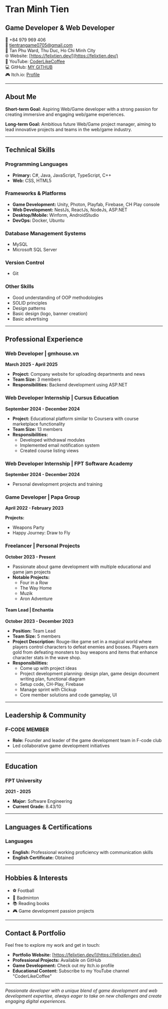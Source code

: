 # Tran Minh Tien
## Game Developer & Web Developer

📱 +84 979 969 406  
📧 tientrangame0705@gmail.com  
📍 Tan Phu Ward, Thu Duc, Ho Chi Minh City  
🌐 Website: [https://felixtien.dev/](https://felixtien.dev/)  
🎥 YouTube: [CoderLikeCoffee](https://youtube.com/@CoderLikeCoffee)  
💻 GitHub: [MY GITHUB](https://github.com/tientran)  
🎮 Itch.io: [Profile](https://itch.io/profile)

---

## About Me

**Short-term Goal:** Aspiring Web/Game developer with a strong passion for creating immersive and engaging web/game experiences.

**Long-term Goal:** Ambitious future Web/Game project manager, aiming to lead innovative projects and teams in the web/game industry.

---

## Technical Skills

### Programming Languages
- **Primary:** C#, Java, JavaScript, TypeScript, C++
- **Web:** CSS, HTML5

### Frameworks & Platforms
- **Game Development:** Unity, Photon, Playfab, Firebase, CH Play console
- **Web Development:** NestJs, ReactJs, NodeJs, ASP.NET
- **Desktop/Mobile:** Winform, AndroidStudio
- **DevOps:** Docker, Ubuntu

### Database Management Systems
- MySQL
- Microsoft SQL Server

### Version Control
- Git

### Other Skills
- Good understanding of OOP methodologies
- SOLID principles
- Design patterns
- Basic design (logo, banner creation)
- Basic advertising

---

## Professional Experience

### Web Developer | gmhouse.vn
**March 2025 - April 2025**
- **Project:** Company website for uploading departments and news
- **Team Size:** 3 members
- **Responsibilities:** Backend development using ASP.NET

### Web Developer Internship | Cursus Education
**September 2024 - December 2024**
- **Project:** Educational platform similar to Coursera with course marketplace functionality
- **Team Size:** 13 members
- **Responsibilities:** 
  - Developed withdrawal modules
  - Implemented email notification system
  - Created course listing views

### Web Developer Internship | FPT Software Academy
**September 2024 - December 2024**
- Personal development projects and training

### Game Developer | Papa Group
**April 2022 - February 2023**

**Projects:**
- Weapons Party
- Happy Journey: Draw to Fly

### Freelancer | Personal Projects
**October 2023 - Present**
- Passionate about game development with multiple educational and game jam projects
- **Notable Projects:**
  - Four in a Row
  - The Way Home
  - Muzik
  - Aron Adventure

#### Team Lead | Enchantia
**October 2023 - December 2023**
- **Position:** Team Lead
- **Team Size:** 5 members
- **Project Description:** Rouge-like game set in a magical world where players control characters to defeat enemies and bosses. Players earn gold from defeating monsters to buy weapons and items that enhance character stats in the wave shop.
- **Responsibilities:**
  - Come up with project ideas
  - Project development planning: design plan, game design document writing plan, functional diagram
  - Setup code, CH-Play, Firebase
  - Manage sprint with Clickup
  - Core member solutions and code gameplay, UI

---

## Leadership & Community

### F-CODE MEMBER
- **Role:** Founder and leader of the game development team in F-code club
- Led collaborative game development initiatives

---

## Education

### FPT University
**2021 - 2025**
- **Major:** Software Engineering
- **Current Grade:** 8.43/10

---

## Languages & Certifications

### Languages
- **English:** Professional working proficiency with communication skills
- **English Certificate:** Obtained

---

## Hobbies & Interests

- ⚽ Football
- 🏸 Badminton  
- 📚 Reading books
- 🎮 Game development passion projects

---

## Contact & Portfolio

Feel free to explore my work and get in touch:

- **Portfolio Website:** [https://felixtien.dev/](https://felixtien.dev/)
- **Professional Projects:** Available on GitHub
- **Game Development:** Check out my Itch.io profile
- **Educational Content:** Subscribe to my YouTube channel "CoderLikeCoffee"

---

*Passionate developer with a unique blend of game development and web development expertise, always eager to take on new challenges and create engaging digital experiences.*
